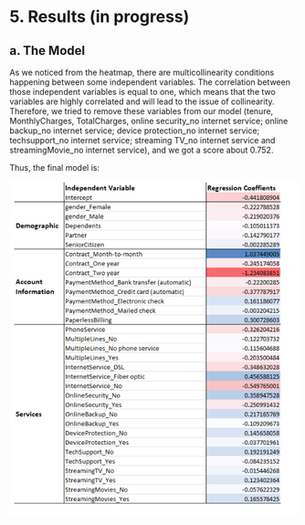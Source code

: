 # 5. Results (in progress)
## a. The Model
As we noticed from the heatmap, there are multicollinearity conditions happening between some independent variables. The correlation between those independent variables is equal to one, which means that the two variables are highly correlated and will lead to the issue of collinearity. Therefore, we tried to remove these variables from our model (tenure, MonthlyCharges, TotalCharges, online security_no internet service; online backup_no internet service; device protection_no internet service; techsupport_no internet service; streaming TV_no internet service and streamingMovie_no internet service), and we got a score about 0.752.

Thus, the final model is:


![alt text](https://github.com/tzyiyuet/telecom_customer_churn/blob/master/model_result.PNG)


